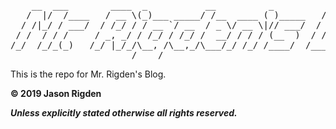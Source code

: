 <pre>
    __  ___        ____  _           __          _          ____  __           
   /  |/  /____   / __ \(_)___ _____/ /__  ____ ( )_____   / __ )/ /___  ____ _
  / /|_/ / ___/  / /_/ / / __ `/ __  / _ \/ __ \|// ___/  / __  / / __ \/ __ `/
 / /  / / /     / _, _/ / /_/ / /_/ /  __/ / / / (__  )  / /_/ / / /_/ / /_/ / 
/_/  /_/_(_)   /_/ |_/_/\__, /\__,_/\___/_/ /_/ /____/  /_____/_/\____/\__, /  
                       /____/                                         /____/
</pre>

This is the repo for Mr. Rigden's Blog.

**© 2019 Jason Rigden**

***Unless explicitly stated otherwise all rights reserved.*** 
